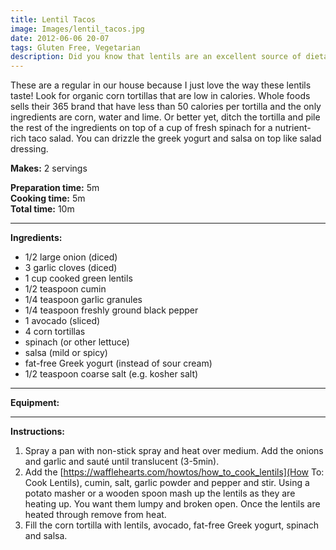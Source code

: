 ```yaml
---
title: Lentil Tacos
image: Images/lentil_tacos.jpg
date: 2012-06-06 20-07
tags: Gluten Free, Vegetarian
description: Did you know that lentils are an excellent source of dietary fiber and protein while staying very low in fat with no saturated fats. This recipe uses green lentils to replace ground meat for some very tasty tacos.
---
```

These are a regular in our house because I just love the way these lentils taste! Look for organic corn tortillas that are low in calories. Whole foods sells their 365 brand that have less than 50 calories per tortilla and the only ingredients are corn, water and lime. Or better yet, ditch the tortilla and pile the rest of the ingredients on top of a cup of fresh spinach for a nutrient-rich taco salad. You can drizzle the greek yogurt and salsa on top like salad dressing. 

**Makes:** 2 servings

**Preparation time:** 5m  
**Cooking time:** 5m  
**Total time:** 10m

---

**Ingredients:**

- 1/2 large onion (diced)
- 3 garlic cloves (diced)
- 1 cup cooked green lentils
- 1/2 teaspoon cumin
- 1/4 teaspoon garlic granules
- 1/4 teaspoon freshly ground black pepper
- 1 avocado (sliced)
- 4 corn tortillas
-  spinach (or other lettuce)
-  salsa (mild or spicy)
-  fat-free Greek yogurt (instead of sour cream)
- 1/2 teaspoon coarse salt (e.g. kosher salt)


---

**Equipment:** 

---

**Instructions:**

1. Spray a pan with non-stick spray and heat over medium. Add the onions and garlic and sauté until translucent (3-5min).
1. Add the [https://wafflehearts.com/howtos/how_to_cook_lentils](How To: Cook Lentils), cumin, salt, garlic powder and pepper and stir. Using a potato masher or a wooden spoon mash up the lentils as they are heating up. You want them lumpy and broken open. Once the lentils are heated through remove from heat.
1. Fill the corn tortilla with lentils, avocado, fat-free Greek yogurt, spinach and salsa. 

